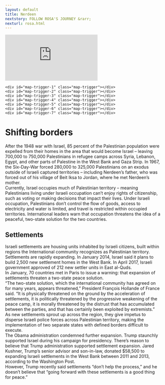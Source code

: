 ```yaml
---
layout: default
title: Nerdeen
nextstory: FOLLOW ROSA'S JOURNEY &rarr;
nexturl: rosa.html
---
```

<div class="boxes" id="first">
 <div class="video">
 <iframe id="player1" src="https://player.vimeo.com/video/212149595?api=1&player_id=player1" frameborder="0" webkitallowfullscreen="" mozallowfullscreen="" allowfullscreen=""></iframe>
 </div>
</div>


<div class="boxes" id="second">
<script src="https://studio20-2017.github.io/sanctuary/scripts/jquery.min.js"></script>
<script src="https://studio20-2017.github.io/sanctuary/scripts/jquery.scrollie.min_1.js"></script>
<script src="https://studio20-2017.github.io/sanctuary/scripts/nerdeen.js"></script>
<link rel="stylesheet" type="text/css" href="https://studio20-2017.github.io/sanctuary/styles/charstyle.css">
  <div id="map">
  </div>

  <div id="txt">

    <div id="map-trigger-1" class="map-trigger"></div>
    <div id="map-trigger-2" class="map-trigger"></div>
    <div id="map-trigger-3" class="map-trigger"></div>
    <div id="map-trigger-4" class="map-trigger"></div>
    <div id="map-trigger-5" class="map-trigger"></div>
    <div id="map-trigger-6" class="map-trigger"></div>
    <div id="map-trigger-7" class="map-trigger"></div>

<h1>Shifting borders</h1>
<p>After the 1948 war with Israel, 85 percent of the Palestinian population were expelled from their homes in the area that would become Israel – leaving 700,000 to 750,000 Palestinians in  refugee camps across Syria, Lebanon, Egypt, and other parts of Palestine in the West Bank and Gaza Strip. In 1967, the Six-Day-War forced 280,000 to 325,000 Palestinians on an exodus outside of Israeli captured territories – including Nerdeen’s father, who was forced out of his village of Beit Iksa to Jordan, where he met Nerdeen’s mother. 
<br>
Currently, Israel occupies much of Palestinian territory – meaning Palestinians living under Israeli occupation can’t enjoy rights of citizenship, such as voting or making decisions that impact their lives. Under Israeli occupation, Palestinians don’t control the flow of goods, access to electricity and water is limited, and travel is restricted within occupied territories. International leaders warn that occupation threatens the idea of a peaceful, two-state solution for the two countries. </p>

<h2>Settlements</h2>

<p>Israeli settlements are housing units inhabited by Israeli citizens, built within regions the International community recognizes as Palestinian territory.  
<br>
Settlements are rapidly expanding. In January 2014, Israel said it plans to build 2,500 new settlement homes in the West Bank. In April 2017, Israeli government approved of 212 new settler units in East al-Quds. 
<br>
In January, 70 countries met in Paris to issue a warning: that expansion of settlements threaten a two-state peace solution. 
<br>
“The two-state solution, which the international community has agreed on for many years, appears threatened,” President François Hollande of France said. “It is physically threatened on the ground by the acceleration of settlements, it is politically threatened by the progressive weakening of the peace camp, it is morally threatened by the distrust that has accumulated between the parties, and that has certainly been exploited by extremists.”
<br>
As new settlements sprout up across the region, they give impetus to disperse Israeli police forces across Palestinian territory, making the implementation of two separate states with defined borders difficult to execute.
 <br>
The Obama administration condemned further expansion. Trump staunchly supported Israel during his campaign for presidency. There’s reason to believe that Trump administration supported settlement expansion. Jared Kushner, Trump’s senior advisor and son-in-law, donated $58,500 to expanding Israeli settlements in the West Bank between 2011 and 2013, according to the Washington Post. 
<br>
However, Trump recently said settlements “don’t help the process,” and he doesn’t believe that “going forward with these settlements is a good thing for peace.”  </p>
<br>





</div><!--txt-->
</div><!--boxes second-->
